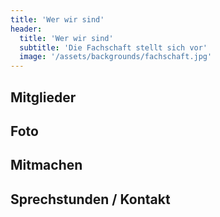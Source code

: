 ```yaml
---
title: 'Wer wir sind'
header:
  title: 'Wer wir sind'
  subtitle: 'Die Fachschaft stellt sich vor'
  image: '/assets/backgrounds/fachschaft.jpg'
---
```

## Mitglieder

## Foto

## Mitmachen

## Sprechstunden / Kontakt
